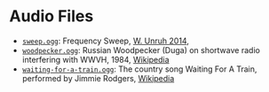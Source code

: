 # Audio Files

* [`sweep.ogg`](sweep.ogg): Frequency Sweep, [W. Unruh 2014](http://www.theory.physics.ubc.ca/341-current/sweep.html),
* [`woodpecker.ogg`](woodpecker.ogg): Russian Woodpecker (Duga) on shortwave radio interfering with WWVH, 1984, [Wikipedia](https://commons.wikimedia.org/wiki/File:Woodpecker.ogg)
* [`waiting-for-a-train.ogg`](waiting-for-a-train.ogg): The country song Waiting For A Train, performed by Jimmie Rodgers, [Wikipedia](https://commons.wikimedia.org/wiki/File:WaitingForATrain.ogg)
